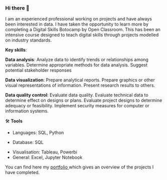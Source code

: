 ### Hi there 👋


I am an experienced professional working on projects and have always been interested in data. I have taken the opportunity to learn more by completing a Digital Skills Botocamp by Open Classroom. This has been an intensive course designed to teach digital skills through projects modelled on industry standards. 

**Key skills**:

**Data analysis**: 
Analyze data to identify trends or relationships among variables.
Determine appropriate methods for data analysis.
Suggest potential stakeholder responses

**Data visualization**:
Prepare analytical reports.
Prepare graphics or other visual representations of information.
Present research results to others.

**Data quality control**:
Evaluate data quality.
Evaluate technical data to determine effect on designs or plans.
Evaluate project designs to determine adequacy or feasibility.
Implement security measures for computer or information systems.

🛠️ **Tools**
- Languages: SQL, Python
+ Database: SQL
* Visualisation: Tableau, Powerbi
* General:  Excel, Jupyter Notebook

You can find here my [portfolio ](https://github.com/VJMitchell/VJMitchell/blob/main/Portfolio.README.md) which gives an overview of the projects I have completed.
